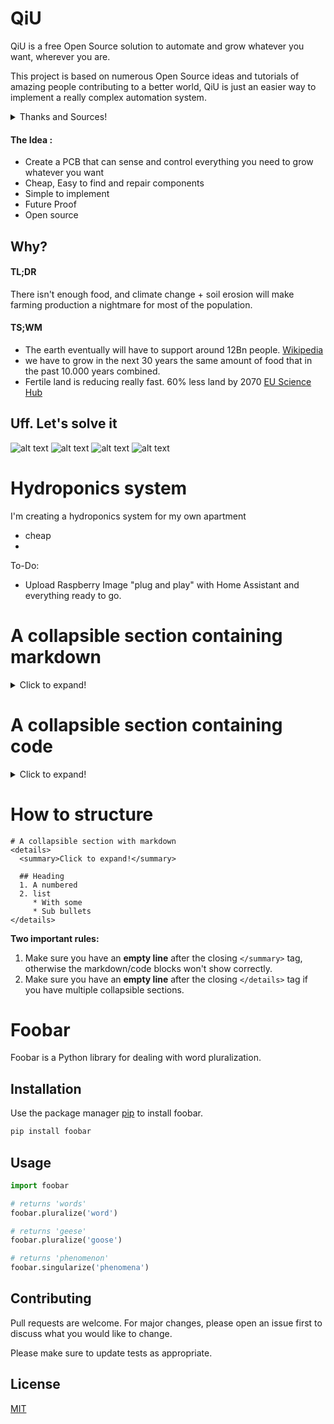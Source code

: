 # QiU

QiU is a free Open Source solution to automate and grow whatever you want, wherever you are. 

This project is based on numerous Open Source ideas and tutorials of amazing people contributing to a better world, QiU is just an easier way to implement a really complex automation system.



<details>
##  <summary>Thanks and Sources!</summary>
  

[Led Gardener Github](https://github.com/ledgardener/gardenAutomation)


[Wikipedia](https://en.wikipedia.org/wiki/Projections_of_population_growth) 

Electronic Clinic
Arduino Hydroponics, DIY Hydroponics System using pH Sensor & EC Sensor, Hydroponic
https://www.youtube.com/watch?v=rguFeznEELs&t=908s

pH meter Arduino, pH Meter Calibration, DIYMORE pH Sensor, pH Sensor Arduino Code, pH of liquids
https://www.youtube.com/watch?v=zUEl3Y3yKL4

TDS Sensor Arduino, TDS in Water PPM Value, Total Dissolved Solids, Water Quality Monitoring
https://www.youtube.com/watch?v=a4zfBkQ4LcE


Kyle Gabriel
Build an Automated Hydroponic System
https://www.youtube.com/watch?v=nyqykZK2Ev4



</details>

#### The Idea :
* Create a PCB that can sense and control everything you need to grow whatever you want
* Cheap, Easy to find and repair components
* Simple to implement
* Future Proof
* Open source


## Why?

#### TL;DR

There isn't enough food, and climate change + soil erosion will make farming production a nightmare for most of the population.

#### TS;WM
* The earth eventually will have to support around 12Bn people. [Wikipedia](https://en.wikipedia.org/wiki/Projections_of_population_growth) 
* we have to grow in the next 30 years the same amount of food that in the past 10.000 years combined.
* Fertile land is reducing really fast. 60% less land by 2070 [EU Science Hub](https://ec.europa.eu/jrc/en/news/global-soil-erosion-projected-be-worse-previously-expected)

## Uff. Let's solve it

![alt text](https://github.com/jnrivra/QiU/blob/main/Images/PCB_3D.png)
![alt text](https://github.com/jnrivra/QiU/blob/main/Images/PCB_Board.png)
![alt text](https://github.com/jnrivra/QiU/blob/main/Images/PCB_Silk.png)
![alt text](https://github.com/jnrivra/QiU/blob/main/Images/3D_Apartment_MicroFarm.png)








# Hydroponics system

I'm creating a hydroponics system for my own apartment

* cheap
* 


To-Do:
* Upload Raspberry Image "plug and play" with Home Assistant and everything ready to go.

# A collapsible section containing markdown
<details>
  <summary>Click to expand!</summary>
  
  ## Heading
  1. A numbered
  2. list
     * With some
     * Sub bullets
</details>

# A collapsible section containing code
<details>
  <summary>Click to expand!</summary>
  
  ```javascript
    function logSometing(something) {
      console.log(`Logging: ${something}`);
    }
  ```
</details>

# How to structure
```
# A collapsible section with markdown
<details>
  <summary>Click to expand!</summary>
  
  ## Heading
  1. A numbered
  2. list
     * With some
     * Sub bullets
</details>
```
**Two important rules:**
1. Make sure you have an **empty line** after the closing `</summary>` tag, otherwise the markdown/code blocks won't show correctly.
2. Make sure you have an **empty line** after the closing `</details>` tag if you have multiple collapsible sections.








# Foobar

Foobar is a Python library for dealing with word pluralization.

## Installation

Use the package manager [pip](https://pip.pypa.io/en/stable/) to install foobar.

```bash
pip install foobar
```

## Usage

```python
import foobar

# returns 'words'
foobar.pluralize('word')

# returns 'geese'
foobar.pluralize('goose')

# returns 'phenomenon'
foobar.singularize('phenomena')
```

## Contributing
Pull requests are welcome. For major changes, please open an issue first to discuss what you would like to change.

Please make sure to update tests as appropriate.

## License
[MIT](https://choosealicense.com/licenses/mit/)
